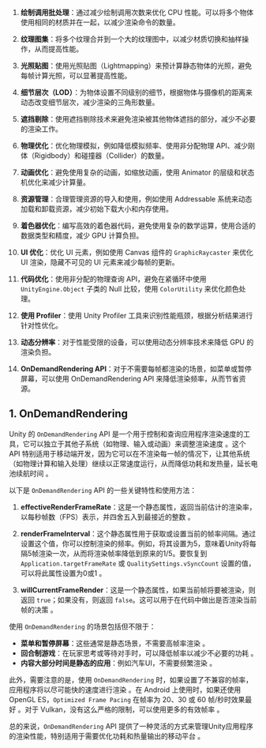 

1. **绘制调用批处理**：通过减少绘制调用次数来优化 CPU 性能。可以将多个物体使用相同的材质并在一起，以减少渲染命令的数量。
    
2. **纹理图集**：将多个纹理合并到一个大的纹理图中，以减少材质切换和抽样操作，从而提高性能。
    
3. **光照贴图**：使用光照贴图（Lightmapping）来预计算静态物体的光照，避免每帧计算光照，可以显著提高性能。
    
4. **细节层次（LOD）**：为物体设置不同级别的细节，根据物体与摄像机的距离来动态改变细节层次，减少渲染的三角形数量。
    
5. **遮挡剔除**：使用遮挡剔除技术来避免渲染被其他物体遮挡的部分，减少不必要的渲染工作。
    
6. **物理优化**：优化物理模拟，例如降低模拟频率、使用非分配物理 API、减少刚体（Rigidbody）和碰撞器（Collider）的数量。
    
7. **动画优化**：避免使用复杂的动画，如缩放动画，使用 Animator 的层级和状态机优化来减少计算量。
    
8. **资源管理**：合理管理资源的导入和使用，例如使用 Addressable 系统来动态加载和卸载资源，减少初始下载大小和内存使用。
    
9. **着色器优化**：编写高效的着色器代码，避免使用复杂的数学运算，使用合适的数据类型和精度，减少 GPU 计算负担。
    
10. **UI 优化**：优化 UI 元素，例如使用 Canvas 组件的 `GraphicRaycaster` 来优化 UI 渲染，隐藏不可见的 UI 元素来减少每帧的更新。
    
11. **代码优化**：使用非分配的物理查询 API，避免在紧循环中使用 `UnityEngine.Object` 子类的 Null 比较，使用 `ColorUtility` 来优化颜色处理。
    
12. **使用 Profiler**：使用 Unity Profiler 工具来识别性能瓶颈，根据分析结果进行针对性优化。
    
13. **动态分辨率**：对于性能受限的设备，可以使用动态分辨率技术来降低 GPU 的渲染负担。
    
14. **OnDemandRendering API**：对于不需要每帧都渲染的场景，如菜单或暂停屏幕，可以使用 OnDemandRendering API 来降低渲染频率，从而节省资源。


## 1. OnDemandRendering


Unity 的 `OnDemandRendering` API 是一个用于控制和查询应用程序渲染速度的工具，它可以独立于其他子系统（如物理、输入或动画）来调整渲染速度   。这个 API 特别适用于移动端开发，因为它可以在不渲染每一帧的情况下，让其他系统（如物理计算和输入处理）继续以正常速度运行，从而降低功耗和发热量，延长电池续航时间  。

以下是 `OnDemandRendering` API 的一些关键特性和使用方法：

1. **effectiveRenderFrameRate**：这是一个静态属性，返回当前估计的渲染率，以每秒帧数（FPS）表示，并四舍五入到最接近的整数  。

2. **renderFrameInterval**：这个静态属性用于获取或设置当前的帧率间隔。通过设置这个值，你可以控制渲染的频率。例如，将其设置为5，意味着Unity将每隔5帧渲染一次，从而将渲染帧率降低到原来的1/5。要恢复到 `Application.targetFrameRate` 或 `QualitySettings.vSyncCount` 设置的值，可以将此属性设置为0或1  。

3. **willCurrentFrameRender**：这是一个静态属性，如果当前帧将要被渲染，则返回 `true`；如果没有，则返回 `false`。这可以用于在代码中做出是否渲染当前帧的决策  。

使用 `OnDemandRendering` 的场景包括但不限于：
- **菜单和暂停屏幕**：这些通常是静态场景，不需要高帧率渲染 。
- **回合制游戏**：在玩家思考或等待对手时，可以降低帧率以减少不必要的功耗 。
- **内容大部分时间是静态的应用**：例如汽车UI，不需要频繁渲染 。

此外，需要注意的是，使用 `OnDemandRendering` 时，如果设置了不兼容的帧率，应用程序将以尽可能快的速度进行渲染 。在 Android 上使用时，如果还使用 OpenGL ES，`Optimized Frame Pacing` 在帧率为 20、30 或 60 帧/秒时效果最好 。对于 Vulkan，没有这么严格的限制，可以使用更多的有效帧率 。

总的来说，`OnDemandRendering` API 提供了一种灵活的方式来管理Unity应用程序的渲染性能，特别适用于需要优化功耗和热量输出的移动平台  。
